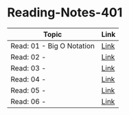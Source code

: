 # Reading-Notes-401




| Topic      | Link |
| ---------- | ----------- |
|   Read: 01 - Big O Notation | [Link](https://hamzaqahoush.github.io/Reading-Notes-401/BigO)|
|   Read: 02 - |[Link]()|
|   Read: 03 -|[Link]()|
|   Read: 04 -|[Link]()|
|   Read: 05 -|[Link]()|
|   Read: 06 -  |[Link]()|




